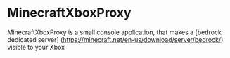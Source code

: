 # MinecraftXboxProxy
MinecraftXboxProxy is a small console application, that makes a [bedrock dedicated server] (https://minecraft.net/en-us/download/server/bedrock/) visible to your Xbox
